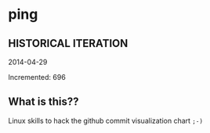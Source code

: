 # ping

## HISTORICAL ITERATION
2014-04-29

Incremented: 696

## What is this?? 
Linux skills to hack the github commit visualization chart `;-)`

